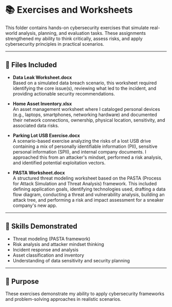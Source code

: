 # 📚 Exercises and Worksheets

This folder contains hands-on cybersecurity exercises that simulate real-world analysis, planning, and evaluation tasks. These assignments strengthened my ability to think critically, assess risks, and apply cybersecurity principles in practical scenarios.

---

## 📄 Files Included

- **Data Leak Worksheet.docx**  
  Based on a simulated data breach scenario, this worksheet required identifying the core issue(s), reviewing what led to the incident, and providing actionable security recommendations.

- **Home Asset Inventory.xlsx**  
  An asset management worksheet where I cataloged personal devices (e.g., laptops, smartphones, networking hardware) and documented their network connections, ownership, physical location, sensitivity, and associated data risks.

- **Parking Lot USB Exercise.docx**  
  A scenario-based exercise analyzing the risks of a lost USB drive containing a mix of personally identifiable information (PII), sensitive personal information (SPII), and internal company documents. I approached this from an attacker's mindset, performed a risk analysis, and identified potential exploitation vectors.

- **PASTA Worksheet.docx**  
  A structured threat modeling worksheet based on the PASTA (Process for Attack Simulation and Threat Analysis) framework. This included defining application goals, identifying technologies used, drafting a data flow diagram, conducting a threat and vulnerability analysis, building an attack tree, and performing a risk and impact assessment for a sneaker company's new app.

---

## 🧠 Skills Demonstrated

- Threat modeling (PASTA framework)
- Risk analysis and attacker mindset thinking
- Incident response and analysis
- Asset classification and inventory
- Understanding of data sensitivity and security planning

---

## 🎯 Purpose

These exercises demonstrate my ability to apply cybersecurity frameworks and problem-solving approaches in realistic scenarios.

